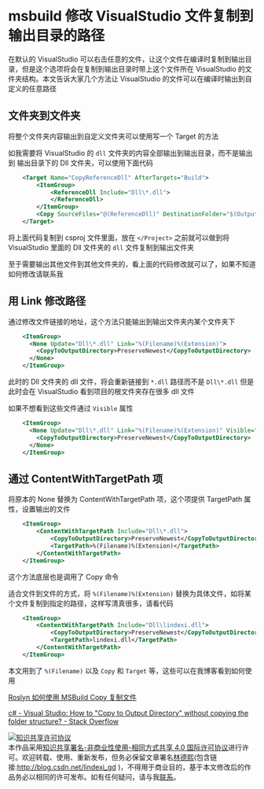 
# msbuild 修改 VisualStudio 文件复制到输出目录的路径

在默认的 VisualStudio 可以右击任意的文件，让这个文件在编译时复制到输出目录，但是这个选项将会在复制到输出目录时带上这个文件所在 VisualStudio 的文件夹结构。本文告诉大家几个方法让 VisualStudio 的文件可以在编译时输出到自定义的任意路径

<!--more-->


<!-- CreateTime:2020/1/19 18:08:07 -->



## 文件夹到文件夹

将整个文件夹内容输出到自定义文件夹可以使用写一个 Target 的方法

如我需要将 VisualStudio 的 `dll` 文件夹的内容全部输出到输出目录，而不是输出到 输出目录下的 Dll 文件夹，可以使用下面代码

```xml
    <Target Name="CopyReferenceDll" AfterTargets="Build">
        <ItemGroup>
            <ReferenceDll Include="Dll\*.dll">
            </ReferenceDll>
        </ItemGroup>
        <Copy SourceFiles="@(ReferenceDll)" DestinationFolder="$(OutputPath)" SkipUnchangedFiles="True"></Copy>
    </Target>
```

将上面代码复制到 csproj 文件里面，放在 `</Project>` 之前就可以做到将 VisualStudio 里面的 Dll 文件夹的 `dll` 文件复制到输出文件夹

至于需要输出其他文件到其他文件夹的，看上面的代码修改就可以了，如果不知道如何修改请联系我

## 用 Link 修改路径

通过修改文件链接的地址，这个方法只能输出到输出文件夹内某个文件夹下

```xml
    <ItemGroup>
      <None Update="Dll\*.dll" Link="%(Filename)%(Extension)">
        <CopyToOutputDirectory>PreserveNewest</CopyToOutputDirectory>
      </None>
    </ItemGroup>
```

此时的 Dll 文件夹的 dll 文件，将会重新链接到 `*.dll` 路径而不是 `Dll\*.dll` 但是此时会在 VisualStudio 看到项目的根文件夹存在很多 dll 文件

如果不想看到这些文件通过 `Visible` 属性

```xml
    <ItemGroup>
      <None Update="Dll\*.dll" Link="%(Filename)%(Extension)" Visible="false">
        <CopyToOutputDirectory>PreserveNewest</CopyToOutputDirectory>
      </None>
    </ItemGroup>
```

## 通过 ContentWithTargetPath 项

将原本的 None 替换为 ContentWithTargetPath 项，这个项提供 TargetPath 属性，设置输出的文件

```xml
    <ItemGroup>
        <ContentWithTargetPath Include="Dll\*.dll">
            <CopyToOutputDirectory>PreserveNewest</CopyToOutputDirectory>
            <TargetPath>%(Filename)%(Extension)</TargetPath>
        </ContentWithTargetPath>
    </ItemGroup>
```

这个方法底层也是调用了 Copy 命令

适合文件到文件的方式，将 `%(Filename)%(Extension)` 替换为具体文件，如将某个文件复制到指定的路径，这样写清真很多，请看代码

```xml
    <ItemGroup>
        <ContentWithTargetPath Include="Dll\lindexi.dll">
            <CopyToOutputDirectory>PreserveNewest</CopyToOutputDirectory>
            <TargetPath>lindexi.dll</TargetPath>
        </ContentWithTargetPath>
    </ItemGroup>
```

本文用到了 `%(Filename)` 以及 `Copy` 和 `Target` 等，这些可以在我博客看到如何使用

[Roslyn 如何使用 MSBuild Copy 复制文件](https://blog.lindexi.com/post/Roslyn-%E5%A6%82%E4%BD%95%E4%BD%BF%E7%94%A8-MSBuild-Copy-%E5%A4%8D%E5%88%B6%E6%96%87%E4%BB%B6.html)

[c# - Visual Studio: How to "Copy to Output Directory" without copying the folder structure? - Stack Overflow](https://stackoverflow.com/questions/18743907/visual-studio-how-to-copy-to-output-directory-without-copying-the-folder-stru )





<a rel="license" href="http://creativecommons.org/licenses/by-nc-sa/4.0/"><img alt="知识共享许可协议" style="border-width:0" src="https://licensebuttons.net/l/by-nc-sa/4.0/88x31.png" /></a><br />本作品采用<a rel="license" href="http://creativecommons.org/licenses/by-nc-sa/4.0/">知识共享署名-非商业性使用-相同方式共享 4.0 国际许可协议</a>进行许可。欢迎转载、使用、重新发布，但务必保留文章署名[林德熙](http://blog.csdn.net/lindexi_gd)(包含链接:http://blog.csdn.net/lindexi_gd )，不得用于商业目的，基于本文修改后的作品务必以相同的许可发布。如有任何疑问，请与我[联系](mailto:lindexi_gd@163.com)。
